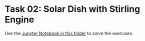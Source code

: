# Task 02: Solar Dish with Stirling Engine

Use the [Jupyter Notebook in this folder](Task02_U-Value_V03.ipynb) to solve the exercises.
